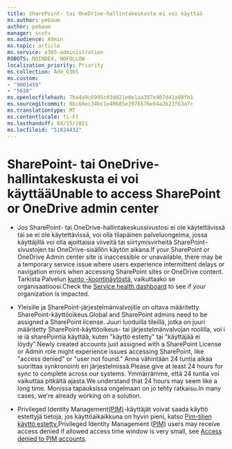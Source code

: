 ```yaml
---
title: SharePoint- tai OneDrive-hallintakeskusta ei voi käyttää
ms.author: pebaum
author: pebaum
manager: scotv
ms.audience: Admin
ms.topic: article
ms.service: o365-administration
ROBOTS: NOINDEX, NOFOLLOW
localization_priority: Priority
ms.collection: Adm_O365
ms.custom:
- "9001459"
- "5638"
ms.openlocfilehash: 7ba4a9c6995c03dd21e0e1aa387e407d41a08fb1
ms.sourcegitcommit: 8bc60ec34bc1e40685e3976576e04a2623f63a7c
ms.translationtype: MT
ms.contentlocale: fi-FI
ms.lasthandoff: 04/15/2021
ms.locfileid: "51824432"
---
```

# <a name="unable-to-access-sharepoint-or-onedrive-admin-center"></a><span data-ttu-id="3f90a-102">SharePoint- tai OneDrive-hallintakeskusta ei voi käyttää</span><span class="sxs-lookup"><span data-stu-id="3f90a-102">Unable to access SharePoint or OneDrive admin center</span></span>

- <span data-ttu-id="3f90a-103">Jos SharePoint- tai OneDrive-hallintakeskussivustosi ei ole käytettävissä tai se ei ole käytettävissä, voi olla tilapäinen palveluongelma, jossa käyttäjillä voi olla ajoittaisia viiveitä tai siirtymisvirheitä SharePoint-sivustojen tai OneDrive-sisällön käytön aikana.</span><span class="sxs-lookup"><span data-stu-id="3f90a-103">If your SharePoint or OneDrive Admin center site is inaccessible or unavailable, there may be a temporary service issue where users experience intermittent delays or navigation errors when accessing SharePoint sites or OneDrive content.</span></span> <span data-ttu-id="3f90a-104">Tarkista Palvelun [kunto -koontinäytöstä,](https://admin.microsoft.com/AdminPortal/Home#/servicehealth) vaikuttaako se organisaatioosi.</span><span class="sxs-lookup"><span data-stu-id="3f90a-104">Check the [Service health dashboard](https://admin.microsoft.com/AdminPortal/Home#/servicehealth) to see if your organization is impacted.</span></span>

- <span data-ttu-id="3f90a-105">Yleisille ja SharePoint-järjestelmänvalvojille on oltava määritetty SharePoint-käyttöoikeus.</span><span class="sxs-lookup"><span data-stu-id="3f90a-105">Global and SharePoint admins need to be assigned a SharePoint license.</span></span> <span data-ttu-id="3f90a-106">Juuri luoduilla tileillä, jotka on juuri määritetty SharePoint-käyttöoikeus- tai järjestelmänvalvojan roolilla, voi i ie iä sharePointia käyttää, kuten "käyttö estetty" tai "käyttäjää ei löydy".</span><span class="sxs-lookup"><span data-stu-id="3f90a-106">Newly created accounts just assigned with a SharePoint License or Admin role might experience issues accessing SharePoint, like "access denied" or "user not found."</span></span> <span data-ttu-id="3f90a-107">Anna vähintään 24 tuntia aikaa suorittaa synkronointi eri järjestelmissä.</span><span class="sxs-lookup"><span data-stu-id="3f90a-107">Please give at least 24 hours for sync to complete across our systems.</span></span> <span data-ttu-id="3f90a-108">Ymmärrämme, että 24 tuntia voi vaikuttaa pitkältä ajasta.</span><span class="sxs-lookup"><span data-stu-id="3f90a-108">We understand that 24 hours may seem like a long time.</span></span> <span data-ttu-id="3f90a-109">Monissa tapauksissa ongelmaan on jo tehty ratkaisu.</span><span class="sxs-lookup"><span data-stu-id="3f90a-109">In many cases, we're already working on a solution.</span></span>

- <span data-ttu-id="3f90a-110">Privileged Identity Management[(PIM)](https://docs.microsoft.com/azure/active-directory/privileged-identity-management/pim-how-to-add-role-to-user?tabs=new)-käyttäjät voivat saada käyttö estettyjä tietoja, jos käyttöaikaikkuna on hyvin pieni, katso [Pim-tilien käyttö estetty.](https://docs.microsoft.com/sharepoint/troubleshoot/administration/access-denied-to-pim-user-accounts)</span><span class="sxs-lookup"><span data-stu-id="3f90a-110">Privileged Identity Management ([PIM](https://docs.microsoft.com/azure/active-directory/privileged-identity-management/pim-how-to-add-role-to-user?tabs=new))  users may receive access denied if allowed access time window is very small, see  [Access denied to PIM accounts](https://docs.microsoft.com/sharepoint/troubleshoot/administration/access-denied-to-pim-user-accounts).</span></span>